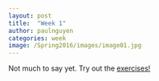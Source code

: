 ```yaml
---
layout: post
title:  "Week 1"
author: paulnguyen
categories: week
image: /Spring2016/images/image01.jpg
---
```


Not much to say yet. Try out the [exercises!][ex01]


[ex01]: /Spring2016/files/exercises/exercises01.pdf/